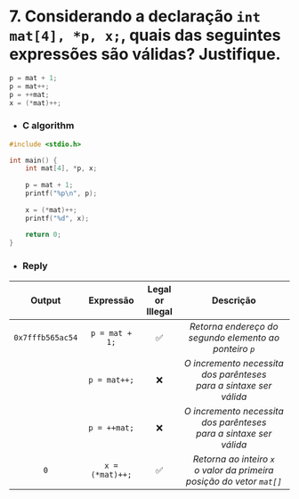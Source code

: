# 7. Considerando a declaração `int mat[4], *p, x;`, quais das seguintes expressões são válidas? Justifique.

```c
p = mat + 1;
p = mat++;
p = ++mat;
x = (*mat)++;
```

- ### C algorithm

```c
#include <stdio.h>

int main() {
    int mat[4], *p, x;
    
    p = mat + 1;
    printf("%p\n", p);
    
    x = (*mat)++;
    printf("%d", x);
    
    return 0; 
}
```

- ### Reply
| Output | Expressão | Legal or</br>Illegal | Descrição |
|:-----:|:-----:|:-----:|:-----:|
|  `0x7fffb565ac54` |  `p = mat + 1;` | :white_check_mark: | <em>Retorna endereço do segundo elemento ao ponteiro `p`</em> |
||  `p = mat++;` | :x: | <em>O incremento necessita dos parênteses</br>para a sintaxe ser válida</em> |
||  `p = ++mat;` | :x: | <em>O incremento necessita dos parênteses</br>para a sintaxe ser válida</em> |
|  `0` |  `x = (*mat)++;` | :white_check_mark: | <em>Retorna ao inteiro `x`</br>o valor da primeira posição do vetor `mat[]`</em> |
